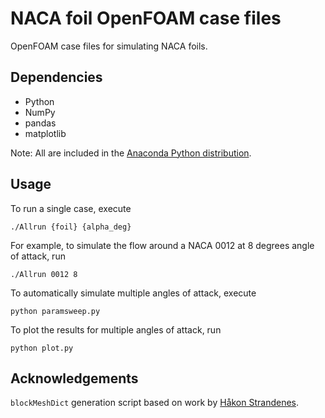 # NACA foil OpenFOAM case files

OpenFOAM case files for simulating NACA foils. 

## Dependencies

* Python
* NumPy
* pandas
* matplotlib

Note: All are included in the 
[Anaconda Python distribution](http://continuum.io/downloads).

## Usage

To run a single case, execute

    ./Allrun {foil} {alpha_deg}
    
For example, to simulate the flow around a NACA 0012 at 8 degrees angle
of attack, run

    ./Allrun 0012 8
    
To automatically simulate multiple angles of attack, execute

    python paramsweep.py
    
To plot the results for multiple angles of attack, run

    python plot.py 

## Acknowledgements

`blockMeshDict` generation script based on work by 
[Håkon Strandenes](https://www.hpc.ntnu.no/display/hpc/OpenFOAM+-+Airfoil+Calculations#OpenFOAM-AirfoilCalculations-3:Calculationofforcesandforcecoefficients).
